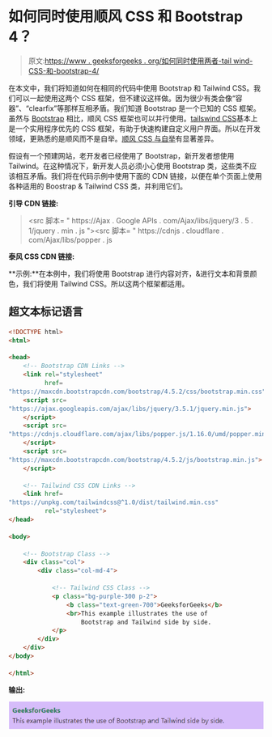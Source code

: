 # 如何同时使用顺风 CSS 和 Bootstrap 4？

> 原文:[https://www . geeksforgeeks . org/如何同时使用两者-tail wind-CSS-和-bootstrap-4/](https://www.geeksforgeeks.org/how-to-use-both-tailwind-css-and-bootstrap-4-at-the-same-time/)

在本文中，我们将知道如何在相同的代码中使用 Bootstrap 和 Tailwind CSS。我们可以一起使用这两个 CSS 框架，但不建议这样做。因为很少有类会像“容器”、“clearfix”等那样互相矛盾。我们知道 Bootstrap 是一个已知的 CSS 框架。虽然与 [Bootstrap](https://www.geeksforgeeks.org/bootstrap-4-introduction/) 相比，顺风 CSS 框架也可以并行使用。[tailswind CSS](https://www.geeksforgeeks.org/introduction-to-tailwind-css/)基本上是一个实用程序优先的 CSS 框架，有助于快速构建自定义用户界面。所以在开发领域，更熟悉的是顺风而不是自举。[顺风 CSS 与自举](https://www.geeksforgeeks.org/tailwind-css-vs-bootstrap/)有显著差异。

假设有一个预建网站，老开发者已经使用了 Bootstrap，新开发者想使用 Tailwind。在这种情况下，新开发人员必须小心使用 Bootstrap 类，这些类不应该相互矛盾。我们将在代码示例中使用下面的 CDN 链接，以便在单个页面上使用各种适用的 Boostrap & Tailwind CSS 类，并利用它们。

**引导 CDN 链接:**

> <src 脚本= " https://Ajax . Google APIs . com/Ajax/libs/jquery/3 . 5 . 1/jquery . min . js "></script><src 脚本= " https://cdnjs . cloudflare . com/Ajax/libs/popper . js

**泰风 CSS CDN 链接:**

> <link href="“" https:="" rel="”stylesheet”">

**示例:**在本例中，我们将使用 Bootstrap 进行内容对齐，&进行文本和背景颜色，我们将使用 Tailwind CSS。所以这两个框架都适用。

## 超文本标记语言

```html
<!DOCTYPE html>
<html>

<head>
    <!-- Bootstrap CDN Links -->
    <link rel="stylesheet" 
          href=
"https://maxcdn.bootstrapcdn.com/bootstrap/4.5.2/css/bootstrap.min.css">
    <script src=
"https://ajax.googleapis.com/ajax/libs/jquery/3.5.1/jquery.min.js">
    </script>
    <script src=
"https://cdnjs.cloudflare.com/ajax/libs/popper.js/1.16.0/umd/popper.min.js">
    </script>
    <script src=
"https://maxcdn.bootstrapcdn.com/bootstrap/4.5.2/js/bootstrap.min.js">
    </script>

    <!-- Tailwind CSS CDN Links -->
    <link href=
"https://unpkg.com/tailwindcss@^1.0/dist/tailwind.min.css" 
          rel="stylesheet"> 
</head>

<body>

    <!-- Bootstrap Class -->
    <div class="col">
        <div class="col-md-4">

            <!-- Tailwind CSS Class -->
            <p class="bg-purple-300 p-2"> 
                <b class="text-green-700">GeeksforGeeks</b>
                <br>This example illustrates the use of 
                    Bootstrap and Tailwind side by side.
            </p>
        </div>
    </div>
</body>

</html>
```

**输出:**

![](img/f20a8726dd97cc134393bdb2a576516e.png)